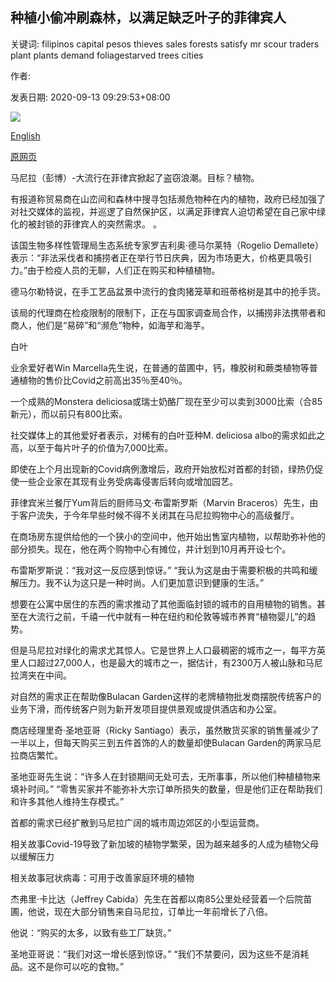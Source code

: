 ## 种植小偷冲刷森林，以满足缺乏叶子的菲律宾人

关键词: filipinos capital pesos thieves sales forests satisfy mr scour traders plant plants demand foliagestarved trees cities

作者: 

发表日期: 2020-09-13 09:29:53+08:00

![](https://www.straitstimes.com/sites/default/files/styles/x_large/public/articles/2020/09/13/yq-c4-10092020.jpg?itok=BJuq2n9k)

[English](Plant%20thieves%20scour%20forests%20to%20satisfy%20foliage-starved%20Filipinos.md)

[原网页](https://www.straitstimes.com/asia/se-asia/plant-thieves-scour-forests-to-satisfy-foliage-starved-filipinos)

马尼拉（彭博）-大流行在菲律宾掀起了盗窃浪潮。目标？植物。

有报道称贸易商在山峦间和森林中搜寻包括濒危物种在内的植物，政府已经加强了对社交媒体的监视，并巡逻了自然保护区，以满足菲律宾人迫切希望在自己家中绿化的被封锁的菲律宾人的突然需求。 。

该国生物多样性管理局生态系统专家罗吉利奥·德马尔莱特（Rogelio Demallete）表示：“非法采伐者和捕捞者正在举行节日庆典，因为市场更大，价格更具吸引力。”由于检疫人员的无聊，人们正在购买和种植植物。

德马尔勒特说，在手工艺品盆景中流行的食肉猪笼草和班蒂格树是其中的抢手货。

该局的代理商在检疫限制的限制下，正在与国家调查局合作，以捕捞非法携带者和商人，他们是“易碎”和“濒危”物种，如海芋和海芋。

白叶

业余爱好者Win Marcella先生说，在普通的苗圃中，钙，橡胶树和蕨类植物等普通植物的售价比Covid之前高出35％至40％。

一个成熟的Monstera deliciosa或瑞士奶酪厂现在至少可以卖到3000比索（合85新元），而以前只有800比索。

社交媒体上的其他爱好者表示，对稀有的白叶亚种M. deliciosa albo的需求如此之高，以至于每片叶子的价值为7,000比索。

即使在上个月出现新的Covid病例激增后，政府开始放松对首都的封锁，绿热仍促使一些企业家在其现有业务受病毒侵害后转向或增加园艺。

菲律宾米兰餐厅Yum背后的厨师马文·布雷斯罗斯（Marvin Braceros）先生，由于客户流失，于今年早些时候不得不关闭其在马尼拉购物中心的高级餐厅。

在商场房东提供给他的一个狭小的空间中，他开始出售室内植物，以帮助弥补他的部分损失。现在，他在两个购物中心有摊位，并计划到10月再开设七个。

布雷斯罗斯说：“我对这一反应感到惊讶。” “我认为这是由于需要积极的共鸣和缓解压力。我不认为这只是一种时尚。人们更加意识到健康的生活。”

想要在公寓中居住的东西的需求推动了其他面临封锁的城市的自用植物的销售。甚至在大流行之前，千禧一代中就有一种在纽约和伦敦等城市养育“植物婴儿”的趋势。

但是马尼拉对绿化的需求尤其惊人。它是世界上人口最稠密的城市之一，每平方英里人口超过27,000人，也是最大的城市之一，据估计，有2300万人被山脉和马尼拉湾夹在中间。

对自然的需求正在帮助像Bulacan Garden这样的老牌植物批发商摆脱传统客户的业务下滑，而传统客户则为新开发项目提供景观或提供酒店和办公室。

商店经理里奇·圣地亚哥（Ricky Santiago）表示，虽然散货买家的销售量减少了一半以上，但每天购买三到五件首饰的人的数量却使Bulacan Garden的两家马尼拉商店繁忙。

圣地亚哥先生说：“许多人在封锁期间无处可去，无所事事，所以他们种植植物来填补时间。” “零售买家并不能弥补大宗订单所损失的数量，但是他们正在帮助我们和许多其他人维持生存模式。”

首都的需求已经扩散到马尼拉广阔的城市周边郊区的小型运营商。

相关故事Covid-19导致了新加坡的植物学繁荣，因为越来越多的人成为植物父母以缓解压力

相关故事冠状病毒：可用于改善家庭环境的植物

杰弗里·卡比达（Jeffrey Cabida）先生在首都以南85公里处经营着一个后院苗圃，他说，现在大部分销售来自马尼拉，订单比一年前增长了八倍。

他说：“购买的太多，以致有些工厂缺货。”

圣地亚哥说：“我们对这一增长感到惊讶。” “我们不禁要问，因为这些不是消耗品。这不是你可以吃的食物。”